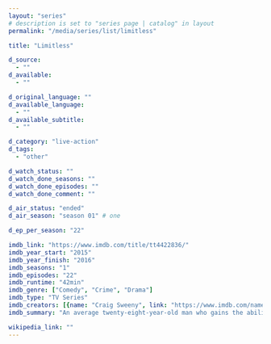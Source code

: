 ```yaml
---
layout: "series"
# description is set to "series page | catalog" in layout
permalink: "/media/series/list/limitless"

title: "Limitless"

d_source:
  - ""
d_available:
  - ""

d_original_language: ""
d_available_language:
  - ""
d_available_subtitle:
  - ""

d_category: "live-action"
d_tags:
  - "other"

d_watch_status: ""
d_watch_done_seasons: ""
d_watch_done_episodes: ""
d_watch_done_comment: ""

d_air_status: "ended"
d_air_season: "season 01" # one

d_ep_per_season: "22"

imdb_link: "https://www.imdb.com/title/tt4422836/"
imdb_year_start: "2015"
imdb_year_finish: "2016"
imdb_seasons: "1"
imdb_episodes: "22"
imdb_runtime: "42min"
imdb_genre: ["Comedy", "Crime", "Drama"]
imdb_type: "TV Series"
imdb_creators: [{name: "Craig Sweeny", link: "https://www.imdb.com/name/nm1153843/?ref_=tt_ov_wr"}]
imdb_summary: "An average twenty-eight-year-old man who gains the ability to use the full extent of his brain's capabilities is hired by the F.B.I. as a consultant."

wikipedia_link: ""
---
```

